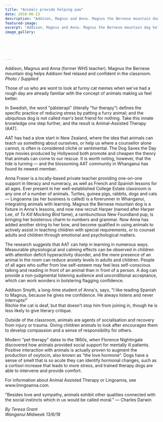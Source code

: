```yaml
---
title: "Animals provide helping paw"
date: 2018-06-13
description: "Addison, Magnus and Anna. Magnus the Bernese mountain dog helps Addison feel relaxed and confident in the classroom..."
featured-image: 
excerpt: "Addison, Magnus and Anna. Magnus the Bernese mountain dog helps Addison feel relaxed and confident in the classroom."
image_gallery:
	
	
	
	
	
---
```


<p><span>Addison, Magnus and Anna (former WHS teacher). Magnus the Bernese mountain dog helps Addison feel relaxed and confident in the classroom. <br /><em>Photo / Supplied</em></span></p>
<p class="element element-paragraph">Those of us who are wont to look at funny cat memes when we've had a rough day are already familiar with the concept of animals making us feel better.</p>
<p class="element element-paragraph">In Swedish, the word "p&auml;lsterapi" (literally "fur therapy") defines the specific practice of reducing stress by patting a furry animal; and the ubiquitous dog is not called man's best friend for nothing. Take this innate knowledge one step further, and the result is Animal-Assisted Therapy (AAT).</p>
<p class="element element-paragraph">AAT has had a slow start in New Zealand, where the idea that animals can teach us something about ourselves, or help us where a counsellor alone cannot, is often is considered clich&eacute; or sentimental. The Dog Saves the Day type movies produced by Hollywood both promote and cheapen the theory that animals can come to our rescue. It is worth noting, however, that the tide is turning &mdash; and the blossoming AAT community in Whanganui has found its newest member.</p>
<p class="element element-paragraph">Anna Fraser is a locally-based private teacher providing one-on-one support in literacy and numeracy, as well as French and Spanish lessons for all ages. Ever present in her well-established College Estate classroom is any one of a number of animals. Turtles, guinea pigs, rabbits, dogs and cats &mdash; Lingoanna (as her business is called) is a forerunner in Whanganui, integrating animals with learning. Magnus the Bernese mountain dog is a fixture in Anna's lessons, and now new recruit Harper (named after Harper Lee, of&nbsp;<em>To Kill Mocking Bird</em>&nbsp;fame), a rambunctious New Foundland pup, is bringing her boisterous charm to numbers and grammar. Now Anna has added another string to her bow, and become qualified in using animals to actively assist in teaching children with special requirements, or to counsel adults and children through emotional and psychological matters.</p>
<p class="element element-paragraph">The research suggests that AAT can help in learning in numerous ways. Measurable physiological and calming effects can be observed in children with attention deficit hyperactivity disorder, and the mere presence of an animal in the room can reduce anxiety levels in adults and children. People of all ages who suffer from low self-esteem may feel less self-conscious talking and reading in front of an animal than in front of a person. A dog can provide a non-judgmental listening audience and unconditional acceptance, which can work wonders in bolstering flagging confidence.</p>
<p class="element element-paragraph">Addison Smyth, a long-time student of Anna's, says, "I like reading Spanish to Magnus, because he gives me confidence. He always listens and never interrupts!"<br />Ritchie the cat is deaf, but that doesn't stop him from joining in, though he is less likely to give literary critique.</p>
<p class="element element-paragraph">Outside of the classroom, animals are agents of socialisation and recovery from injury or trauma. Giving children animals to look after encourages them to develop compassion and a sense of responsibility for others.</p>
<p class="element element-paragraph">Modern "pet therapy" dates to the 1860s, when Florence Nightingale discovered how animals provided social support for mentally ill patients. Positive interaction with animals is actually proven to augment the production of oxytocin, also known as "the love hormone". Dogs have a sense of smell that is so acute they can identify hormonal changes, such as a cortisol increase that leads to more stress, and trained therapy dogs are able to intervene and provide comfort.</p>
<p class="element element-paragraph">For information about Animal Assisted Therapy or Lingoanna, see www.linngoanna.com.</p>
<p class="element element-paragraph">"Besides love and sympathy, animals exhibit other qualities connected with the social instincts which in us would be called moral." &mdash; Charles Darwin</p>
<p class="element element-paragraph"><em>By Teresa Grant</em><br /><em>Wanganui Midweek 13/6/18</em></p>

